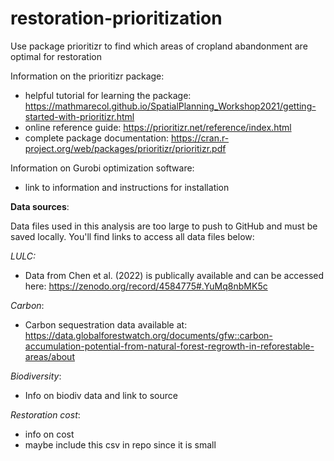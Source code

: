 # restoration-prioritization
Use package prioritizr to find which areas of cropland abandonment are optimal for restoration

Information on the prioritizr package:
- helpful tutorial for learning the package: https://mathmarecol.github.io/SpatialPlanning_Workshop2021/getting-started-with-prioritizr.html
- online reference guide: https://prioritizr.net/reference/index.html
- complete package documentation: https://cran.r-project.org/web/packages/prioritizr/prioritizr.pdf

Information on Gurobi optimization software:
- link to information and instructions for installation



**Data sources**:

Data files used in this analysis are too large to push to GitHub and must be saved locally. You'll find links to access all data files below:

*LULC:*
- Data from Chen et al. (2022) is publically available and can be accessed here: https://zenodo.org/record/4584775#.YuMq8nbMK5c

*Carbon*:
- Carbon sequestration data available at: https://data.globalforestwatch.org/documents/gfw::carbon-accumulation-potential-from-natural-forest-regrowth-in-reforestable-areas/about

*Biodiversity*:
- Info on biodiv data and link to source

*Restoration cost*:
- info on cost
- maybe include this csv in repo since it is small
